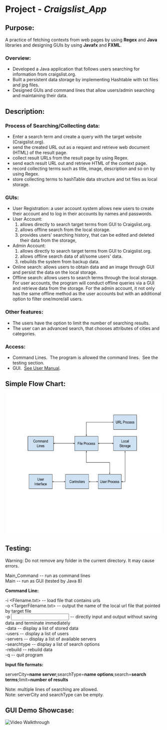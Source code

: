# Project - *Craigslist_App*

## Purpose:

A practice of fetching contexts from web pages by using **Regex** and **Java** libraries and designing GUIs by using **Javafx** and **FXML**.

### Overview:
- Developed a Java application that follows users searching for information from craigslist.org.
- Built a persistent data storage by implementing Hashtable with txt files and jpg files.
- Designed GUIs and command lines that allow users/admin searching and maintaining their data.

## Description:

### Process of Searching/Collecting data:

- Enter a search term and create a query with the target website (Craigslist.org).
- send the created URL out as a request and retrieve web document (HTML) of the result page.
- collect result URLs from the result page by using Regex.
- send each result URL out and retrieve HTML of the context page.
- record collecting terms such as title, image, description and so on by using Regex.
- store collecting terms to hashTable data structure and txt files as local storage.

### GUIs:

- User Registration: a user account system allows new users to create their account and to log in their accounts by names and passwords.
- User Account: 
  1. allows directly to search target terms from GUI to Craigslist.org.
  2. allows offline search from the local storage.
  3. provides users' searching history, that can be edited and deleted their data from the storage,
- Admin Account: 
  1. allows directly to search target terms from GUI to Craigslist.org.
  2. allows offline search data of all/some users' data.
  3. rebuilds the system from backup data.
- Online search: allows users to obtain data and an image through GUI and persist the data on the local storage.  
- Offline search: allows users to search terms through the local storage. For user accounts, the program will conduct offline queries via a GUI and retrieve data from the storage. For the admin account, it not only has the same offline method as the user accounts but with an additional option to filter one/more/all users.

### Other features:
- The users have the option to limit the number of searching results.
- The user can an advanced search, that chooses attributes of cities and categories.

### Access:
- Command Lines.  The program is allowed the command lines.  See the testing section.
- GUI.  [See User Manual](https://github.com/lxy878/Craigslist_App/blob/master/UserManual.pdf).

## Simple Flow Chart:

<img src='https://github.com/lxy878/Craigslist_App/blob/master/flowchart.png' title='Flow Chart' width='600' height='450' alt='Flow Chart' />

## Testing:
 
Warning: Do not remove any folder in the current directory. It may cause errors.

Main_Command   -- run as command lines<br>
Main           -- run as GUI (tested by Java 8)

**Command Line:**

-i <Filename.txt>     -- load file that contains urls<br>
-o <TargerFilename.txt>    -- output the name of the local url file that pointed by target file <br>
-p <input file name> <output file name>    -- directly input and output without saving data and terminate immediately <br>
-data            -- display a list of stored data<br>
-users            -- display a list of users<br>
-servers         -- display a list of available servers<br>
-searchtype        -- display a list of search options<br>
-rebuild        -- rebuild data<br>
-q            -- quit program<br>


**Input file formats:**

serverCity=**name server**;searchType=**name options**;search=**search terms**;limit=**number of results**

Note: multiple lines of searching are allowed.<br>
Note: serverCity and searchType can be empty.

## GUI Demo Showcase:

<img src='https://github.com/lxy878/JavaApplication/blob/master/DemoJavaApp.gif' title='Video Walkthrough' width='400' height='300' alt='Video Walkthrough' />
